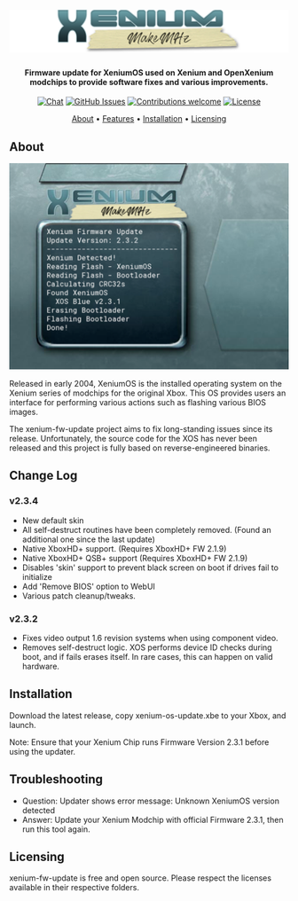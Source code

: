 <h1 align="center">
  <br>
  <a href="https://github.com/MakeMHz/xenium-fw-update"><img src="media/logo.png" alt="Xenium Firmware Update" width="800"></a>
  <br>
</h1>
<h4 align="center">Firmware update for XeniumOS used on Xenium and OpenXenium modchips to provide software fixes and various improvements.</h4>
<p align="center">
 <a href=""><img src="https://img.shields.io/discord/643467096906399804.svg" alt="Chat"></a>
 <a href="https://github.com/MakeMHz/xenium-fw-update/issues"><img src="https://img.shields.io/github/issues/MakeMHz/xenium-fw-update.svg" alt="GitHub Issues"></a>
 <a href=""><img src="https://img.shields.io/badge/contributions-welcome-orange.svg" alt="Contributions welcome"></a>
 <a href="https://opensource.org/licenses/GPL-2.0"><img src="https://img.shields.io/github/license/MakeMHz/xenium-fw-update.svg?color=green" alt="License"></a>
</p>
<p align="center">
  <a href="#about">About</a> •
  <a href="#features">Features</a> •
  <a href="#installation">Installation</a> •
  <a href="#licensing">Licensing</a>
</p>

## About
![screenshot](media/screenshot.png)

Released in early 2004, XeniumOS is the installed operating system on the Xenium series of modchips for the original Xbox. This OS provides users an interface for performing various actions such as flashing various BIOS images.

The xenium-fw-update project aims to fix long-standing issues since its release. Unfortunately, the source code for the XOS has never been released and this project is fully based on reverse-engineered binaries.

## Change Log

### v2.3.4
  * New default skin
  * All self-destruct routines have been completely removed. (Found an additional one since the last update)
  * Native XboxHD+ support. (Requires XboxHD+ FW 2.1.9)
  * Native XboxHD+ QSB+ support (Requires XboxHD+ FW 2.1.9)
  * Disables 'skin' support to prevent black screen on boot if drives fail to initialize
  * Add 'Remove BIOS' option to WebUI
  * Various patch cleanup/tweaks.

### v2.3.2
  * Fixes video output 1.6 revision systems when using component video.
  * Removes self-destruct logic. XOS performs device ID checks during boot, and if fails erases itself. In rare cases, this can happen on valid hardware.

## Installation
Download the latest release, copy xenium-os-update.xbe to your Xbox, and launch.

Note: Ensure that your Xenium Chip runs Firmware Version 2.3.1 before using the updater.

## Troubleshooting

- Question: Updater shows error message: Unknown XeniumOS version detected
- Answer: Update your Xenium Modchip with official Firmware 2.3.1, then run this tool again.

## Licensing
xenium-fw-update is free and open source. Please respect the licenses available in their respective folders.
